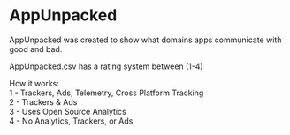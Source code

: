 # AppUnpacked
AppUnpacked was created to show what domains apps communicate with good and bad.

AppUnpacked.csv has a rating system between (1-4)

How it works: <br />
1 - Trackers, Ads, Telemetry, Cross Platform Tracking <br />
2 - Trackers & Ads <br />
3 - Uses Open Source Analytics <br />
4 - No Analytics, Trackers, or Ads <br />
